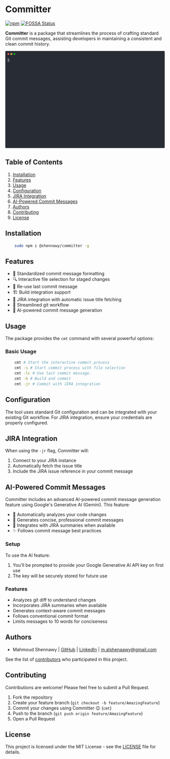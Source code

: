 # Committer

[![npm](https://badge.fury.io/js/@shennawy%2Fcommitter.svg)](http://badge.fury.io/js/@shennawy%2Fcommitter)
[![FOSSA Status](https://app.fossa.com/api/projects/git%2Bgithub.com%2FMrShennawy%2Fjs-committer.svg?type=shield&issueType=license)](https://app.fossa.com/projects/git%2Bgithub.com%2FMrShennawy%2Fjs-committer?ref=badge_shield&issueType=license)

__Committer__ is a package that streamlines the process of crafting standard Git commit messages, assisting developers in maintaining a consistent and clean commit history.

<p align="center">
  <img width="600" src="docs/assets/cmt.svg">
</p>

## Table of Contents

1. [Installation](#installation)
2. [Features](#features)
3. [Usage](#usage)
4. [Configuration](#configuration)
5. [JIRA Integration](#jira-integration)
6. [AI-Powered Commit Messages](#ai-powered-commit-messages)
7. [Authors](#authors)
8. [Contributing](#contributing)
9. [License](#license)

## Installation
``` bash
    sudo npm i @shennawy/committer -g
```

## Features

- 📝 Standardized commit message formatting
- 🔍 Interactive file selection for staged changes
- 🔄 Re-use last commit message
- 🏗️ Build integration support
- 🎯 JIRA integration with automatic issue title fetching
- 🚀 Streamlined git workflow
- 🤖 AI-powered commit message generation

## Usage

The package provides the `cmt` command with several powerful options:

### Basic Usage

```bash
    cmt # Start the interactive commit process
    cmt -s # Start commit process with file selection
    cmt -lc # Use last commit message.
    cmt -b # Build and commit
    cmt -jr # Commit with JIRA integration
```


## Configuration

The tool uses standard Git configuration and can be integrated with your existing Git workflow. For JIRA integration, ensure your credentials are properly configured.

## JIRA Integration

When using the `-jr` flag, Committer will:
1. Connect to your JIRA instance
2. Automatically fetch the issue title
3. Include the JIRA issue reference in your commit message

## AI-Powered Commit Messages

Committer includes an advanced AI-powered commit message generation feature using Google's Generative AI (Gemini). This feature:

- 🧠 Automatically analyzes your code changes
- 📝 Generates concise, professional commit messages
- 🔄 Integrates with JIRA summaries when available
- ✨ Follows commit message best practices

### Setup

To use the AI feature:
1. You'll be prompted to provide your Google Generative AI API key on first use
2. The key will be securely stored for future use

### Features
- Analyzes git diff to understand changes
- Incorporates JIRA summaries when available
- Generates context-aware commit messages
- Follows conventional commit format
- Limits messages to 10 words for conciseness

## Authors

- Mahmoud Shennawy | [GitHub](https://github.com/MrShennawy) | [LinkedIn](https://www.linkedin.com/in/mrshennawy) | <m.alshenaawy@gmail.com>

See the list of [contributors](https://github.com/mrshennawy/committer/contributors) who participated in this project.

## Contributing

Contributions are welcome! Please feel free to submit a Pull Request.

1. Fork the repository
2. Create your feature branch (`git checkout -b feature/AmazingFeature`)
3. Commit your changes using Committer 😉 (`cmt`)
4. Push to the branch (`git push origin feature/AmazingFeature`)
5. Open a Pull Request

## License

This project is licensed under the MIT License - see the [LICENSE](LICENSE) file for details.